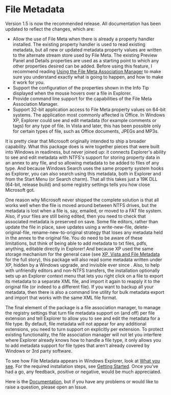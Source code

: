 # File Metadata

Version 1.5 is now the recommended release. All documentation has been updated to reflect the changes, which are:
* Allow the use of File Meta when there is already a property handler installed. The existing property handler is used to read existing metadata, but all new or updated metadata property values are written to the alternate stream store used by File Meta. The existing Preview Panel and Details properties are used as a starting point to which any other properties desired can be added.  Before using this feature, I recommend reading [Using the File Meta Association Manager](../../wiki/Using-the-File-Meta-Association-Manager) to make sure you understand exactly what is going to happen, and how to make it work for you.
* Support the configuration of the properties shown in the Info Tip displayed when the mouse hovers over a file in Explorer.
* Provide command line support for the capabilities of the File Meta Association Manager.
* Support 32-bit application access to File Meta property values on 64-bit systems. The application most commonly affected is Office.
In Windows XP, Explorer could see and edit metadata (for example comments or tags) for any type of file. In Vista and later, this has been possible only for certain types of file, such as Office documents, JPEGs and MP3s. 

It is pretty clear that Microsoft originally intended to ship a broader capability. What this package does is wire together pieces that were built into Windows in readiness, but never joined up: it connects Explorer's ability to see and edit metadata with NTFS's support for storing property data in an annex to any file, and so allowing metadata to be added to files of any type.  And because Windows Search uses the same property system hooks as Explorer, you can also search using this metadata, both in Explorer and from the Start Menu (or Search charm).  That all this takes just a 19K DLL (64-bit, release build) and some registry settings tells you how close Microsoft got. 

One reason why Microsoft never shipped the complete solution is that all works well when the file is moved around between NTFS drives, but the metadata is lost when a file is, say, emailed, or moved to a FAT file system.  Also, if your files are still being edited, then you need to check that associated metadata is preserved on save.  Some file editors, rather than update the file in place, save updates using a write-new-file, delete-original-file, rename-new-to-original strategy that loses any metadata held in the annex to the original file.  You do need to be aware of these limitations, but think of being able to add metadata to txt files, pdfs, anything, editable directly in Explorer!  And because XP used the same storage mechanism for the general case (see [XP, Vista and File Metadata](../../wiki/XP,-Vista-and-File-Metadata) for the full story), this package will also read some metadata written under XP, hidden by a Windows upgrade, and invisible ever since .  Also, to help with unfriendly editors and non-NTFS transfers, the installation optionally sets up an Explorer context menu that lets you right click on a file to export its metadata to a separate XML file, and import it again to reapply it to the original file (or indeed to a different file).  If you want to backup all your metadata, then there is also a command line utility for bulk metadata export and import that works with the same XML file format.

The final element of the package is a file association manager, to manage the registry settings that turn file metadata support on (and off) per file extension and tell Explorer to allow you to see and edit the metadata for a file type.  By default, file metadata will not appear for any additional extensions, you need to turn support on explicitly per extension. To protect existing functionality, the file association manager will not let you interfere where Explorer already knows how to handle a file type, it only allows you to add metadata support for file types that aren't already covered by Windows or 3rd party software.  

To see how File Metadata appears in Windows Explorer, look at [What you see](../../wiki/What-you-see).  For the required installation steps, see [Getting Started](../../wiki/Getting-Started).    Once you've had a go, any feedback, positive or negative, would be much appreciated.

Here is the [Documentation](../../wiki), but if you have any problems or would like to raise a question, please open an Issue.




